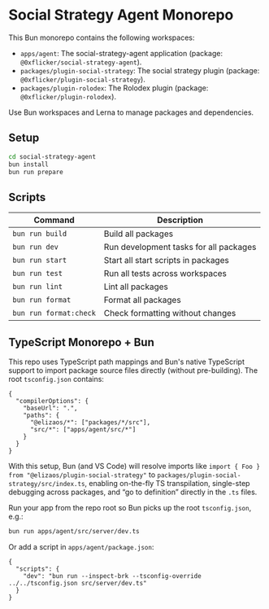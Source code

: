 # Social Strategy Agent Monorepo

This Bun monorepo contains the following workspaces:

- `apps/agent`: The social-strategy-agent application (package: `@0xflicker/social-strategy-agent`).
- `packages/plugin-social-strategy`: The social strategy plugin (package: `@0xflicker/plugin-social-strategy`).
- `packages/plugin-rolodex`: The Rolodex plugin (package: `@0xflicker/plugin-rolodex`).

Use Bun workspaces and Lerna to manage packages and dependencies.

## Setup

```bash
cd social-strategy-agent
bun install
bun run prepare
```

## Scripts

| Command          | Description                            |
| ---------------- | -------------------------------------- |
| `bun run build`  | Build all packages                     |
| `bun run dev`    | Run development tasks for all packages |
| `bun run start`  | Start all start scripts in packages    |
| `bun run test`   | Run all tests across workspaces        |
| `bun run lint`   | Lint all packages                      |
| `bun run format` | Format all packages                    |
| `bun run format:check` | Check formatting without changes   |

## TypeScript Monorepo + Bun

This repo uses TypeScript path mappings and Bun's native TypeScript support to import package
source files directly (without pre-building). The root `tsconfig.json` contains:

```jsonc
{
  "compilerOptions": {
    "baseUrl": ".",
    "paths": {
      "@elizaos/*": ["packages/*/src"],
      "src/*": ["apps/agent/src/*"]
    }
  }
}
```

With this setup, Bun (and VS Code) will resolve imports like
`import { Foo } from "@elizaos/plugin-social-strategy"`
to `packages/plugin-social-strategy/src/index.ts`, enabling on-the-fly TS transpilation,
single-step debugging across packages, and “go to definition” directly in the `.ts` files.

Run your app from the repo root so Bun picks up the root `tsconfig.json`, e.g.:

```bash
bun run apps/agent/src/server/dev.ts
```

Or add a script in `apps/agent/package.json`:

```jsonc
{
  "scripts": {
    "dev": "bun run --inspect-brk --tsconfig-override ../../tsconfig.json src/server/dev.ts"
  }
}
```
